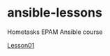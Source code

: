 # ansible-lessons
Hometasks EPAM Ansible course

[Lesson01](https://github.com/prankbox/ansible-lessons/tree/main/lesson-01)
